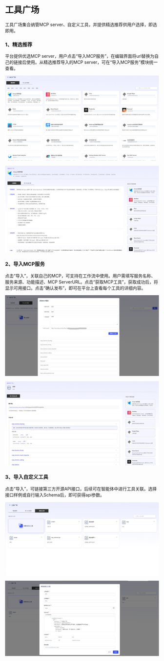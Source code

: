 # 工具广场

工具广场集合纳管MCP server、自定义工具，并提供精选推荐供用户选择，即选即用。

### 1、精选推荐

平台提供优选MCP server，用户点击“导入MCP服务”，在编辑界面将url替换为自己的链接后使用。从精选推荐导入的MCP server，可在“导入MCP服务”模块统一查看。

![image-20250725150130861](assets/image-20250725150130861.png)

![image-20250725150143870](assets/image-20250725150143870.png)

### 2、导入MCP服务

点击“导入”，关联自己的MCP，可支持在工作流中使用。用户需填写服务名称、服务来源、功能描述、MCP ServerURL。点击“获取MCP工具”，获取成功后，将显示可用接口。点击“确认发布”，即可在平台上查看每个工具的详细内容。

![image-20250725150237535](assets/image-20250725150237535.png)

![image-20250725150712915](assets/image-20250725150712915.png)

### 3、导入自定义工具

点击“导入”，可链接第三方开源API接口，后续可在智能体中进行工具关联。选择接口样例或自行输入Schema后，即可获得api参数。

![image-20250822093108435](assets/image-20250822093108435.png)

![image-20250822101724565](assets/image-20250822101724565.png)
